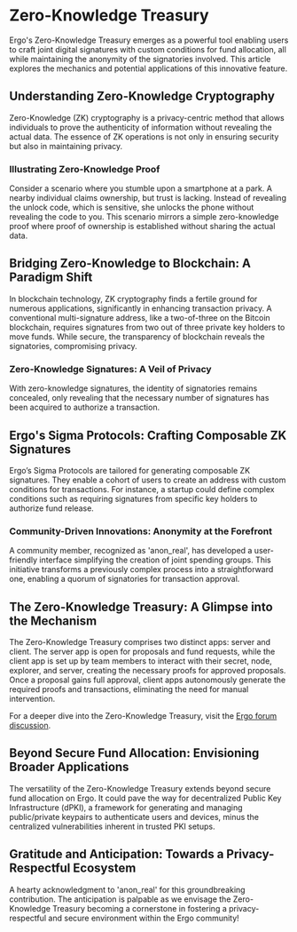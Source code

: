 # Zero-Knowledge Treasury

Ergo's Zero-Knowledge Treasury emerges as a powerful tool enabling users to craft joint digital signatures with custom conditions for fund allocation, all while maintaining the anonymity of the signatories involved. This article explores the mechanics and potential applications of this innovative feature.

## Understanding Zero-Knowledge Cryptography

Zero-Knowledge (ZK) cryptography is a privacy-centric method that allows individuals to prove the authenticity of information without revealing the actual data. The essence of ZK operations is not only in ensuring security but also in maintaining privacy.

### Illustrating Zero-Knowledge Proof

Consider a scenario where you stumble upon a smartphone at a park. A nearby individual claims ownership, but trust is lacking. Instead of revealing the unlock code, which is sensitive, she unlocks the phone without revealing the code to you. This scenario mirrors a simple zero-knowledge proof where proof of ownership is established without sharing the actual data.

## Bridging Zero-Knowledge to Blockchain: A Paradigm Shift

In blockchain technology, ZK cryptography finds a fertile ground for numerous applications, significantly in enhancing transaction privacy. A conventional multi-signature address, like a two-of-three on the Bitcoin blockchain, requires signatures from two out of three private key holders to move funds. While secure, the transparency of blockchain reveals the signatories, compromising privacy.

### Zero-Knowledge Signatures: A Veil of Privacy

With zero-knowledge signatures, the identity of signatories remains concealed, only revealing that the necessary number of signatures has been acquired to authorize a transaction.

## Ergo's Sigma Protocols: Crafting Composable ZK Signatures

Ergo’s Sigma Protocols are tailored for generating composable ZK signatures. They enable a cohort of users to create an address with custom conditions for transactions. For instance, a startup could define complex conditions such as requiring signatures from specific key holders to authorize fund release.

### Community-Driven Innovations: Anonymity at the Forefront

A community member, recognized as 'anon_real', has developed a user-friendly interface simplifying the creation of joint spending groups. This initiative transforms a previously complex process into a straightforward one, enabling a quorum of signatories for transaction approval.

## The Zero-Knowledge Treasury: A Glimpse into the Mechanism

The Zero-Knowledge Treasury comprises two distinct apps: server and client. The server app is open for proposals and fund requests, while the client app is set up by team members to interact with their secret, node, explorer, and server, creating the necessary proofs for approved proposals. Once a proposal gains full approval, client apps autonomously generate the required proofs and transactions, eliminating the need for manual intervention.

For a deeper dive into the Zero-Knowledge Treasury, visit the [Ergo forum discussion](https://www.ergoforum.org/t/zero-knowledge-treasury-on-top-of-ergo/354/3).

## Beyond Secure Fund Allocation: Envisioning Broader Applications

The versatility of the Zero-Knowledge Treasury extends beyond secure fund allocation on Ergo. It could pave the way for decentralized Public Key Infrastructure (dPKI), a framework for generating and managing public/private keypairs to authenticate users and devices, minus the centralized vulnerabilities inherent in trusted PKI setups.

## Gratitude and Anticipation: Towards a Privacy-Respectful Ecosystem

A hearty acknowledgment to 'anon_real' for this groundbreaking contribution. The anticipation is palpable as we envisage the Zero-Knowledge Treasury becoming a cornerstone in fostering a privacy-respectful and secure environment within the Ergo community!
